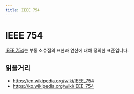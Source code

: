 ```yaml
---
title: IEEE 754
---
```


# IEEE 754
[IEEE 754](https://ieeexplore.ieee.org/document/4610935)는 부동 소수점의 표현과 연산에 대해 정의한 표준입니다.

## 읽을거리
- https://en.wikipedia.org/wiki/IEEE_754
- https://ko.wikipedia.org/wiki/IEEE_754